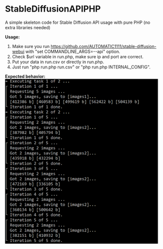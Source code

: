 # StableDiffusionAPIPHP
A simple skeleton code for Stable Diffusion API usage with pure PHP (no extra libraries needed)

**Usage:**
1. Make sure you run https://github.com/AUTOMATIC1111/stable-diffusion-webui with "set COMMANDLINE_ARGS=--api" option.
2. Check $url variable in run.php, make sure ip and port are correct.
2. Put your data in run.csv or directly in run.php.
3. Just run "php run.php run.csv" or "php run.php INTERNAL_CONFIG".

**Expected behavior:**
![](./assets/sample.png)